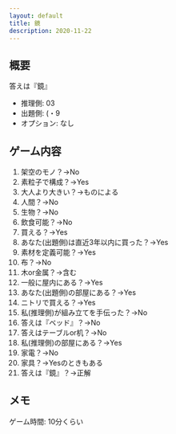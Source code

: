 ```yaml
---
layout: default
title: 鏡
description: 2020-11-22
---
```


## 概要

答えは『鏡』

- 推理側: 03
- 出題側: (・9
- オプション: なし

## ゲーム内容

1. 架空のモノ？→No
2. 素粒子で構成？→Yes
3. 大人より大きい？→ものによる
4. 人間？→No
5. 生物？→No
6. 飲食可能？→No
7. 買える？→Yes
8. あなた(出題側)は直近3年以内に買った？→Yes
9. 素材を定義可能？→Yes
10. 布？→No
11. 木or金属？→含む
12. 一般に屋内にある？→Yes
13. あなた(出題側)の部屋にある？→Yes
14. ニトリで買える？→Yes
15. 私(推理側)が組み立てを手伝った？→No
16. 答えは『ベッド』？→No
17. 答えはテーブルor机？→No
18. 私(推理側)の部屋にある？→Yes
19. 家電？→No
20. 家具？→Yesのときもある
21. 答えは『鏡』？→正解

## メモ

ゲーム時間: 10分くらい
